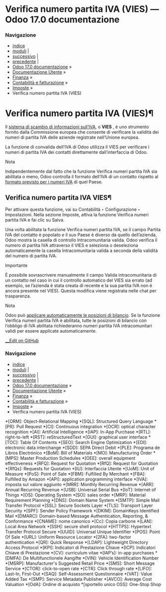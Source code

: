 # Verifica numero partita IVA (VIES) — Odoo 17.0 documentazione

### Navigazione

  * [indice](../../../../genindex.html "Indice generale")
  * [moduli](../../../../py-modindex.html "Indice del modulo Python") |
  * [successivo](fiscal_positions.html "Posizioni di bilancio \(mappatura fiscale e contabile\)") |
  * [precedente](retention.html "Imposte alla fonte") |
  * [Odoo 17.0 documentazione](../../../../index-2.html) »
  * [Documentazione Utente](../../../../applications.html) »
  * [Finanza](../../../finance.html) »
  * [Contabilità e fatturazione](../../accounting.html) »
  * [Imposte](../taxes.html) »
  * Verifica numero partita IVA (VIES)



# Verifica numero partita IVA (VIES)¶

Il [sistema di scambio di informazioni sull’IVA](https://ec.europa.eu/taxation_customs/vies/#/vat-validation), o **VIES** , è uno strumento fornito dalla Commissione europea che consente di verificare la validità dei numeri di partita IVA delle aziende registrate nell’Unione europea.

La funzione di convalida dell’IVA di Odoo utilizza il VIES per verificare i numeri di partita IVA dei contatti direttamente dall’interfaccia di Odoo.

Nota

Indipendentemente dal fatto che la funzione Verifica numeri partita IVA sia abilitata o meno, Odoo controlla il formato dell’IVA di un contatto rispetto al [formato previsto per i numeri IVA](https://en.wikipedia.org/wiki/VAT_identification_number) di quel Paese.

## Verifica numero partita IVA VIES¶

Per attivare questa funzione, vai su Contabilità ‣ Configurazione ‣ Impostazioni. Nella sezione Imposte, attiva la funzione Verifica numeri partita IVA e fai clic su Salva.

Una volta abilitata la funzione Verifica numeri partita IVA, se il campo Partita IVA del contatto è popolato _e_ il suo Paese è diverso da quello dell’azienda, Odoo mostra la casella di controllo Intracomunitaria valida. Odoo verifica il numero di partita IVA attraverso il VIES e seleziona o deseleziona automaticamente la casella Intracomunitaria valida a seconda della validità del numero di partita IVA.

Importante

È possibile sovrascrivere manualmente il campo Valida intracomunitaria di un contatto nel caso in cui il controllo automatico del VIES sia errato (ad esempio, se l’azienda è stata creata di recente e la sua partita IVA non è ancora presente nel VIES). Questa modifica viene registrata nelle chat per trasparenza.

Nota

Odoo può [applicare automaticamente le posizioni di bilancio](fiscal_positions.html#fiscal-positions-automatic). Se la funzione Verifica numeri partita IVA è abilitata, tutte le posizioni di bilancio con l’obbligo di IVA abilitata richiederanno numeri partita IVA intracomunitari validi per essere applicate automaticamente.

[ __Edit on GitHub](https://github.com/odoo/documentation/edit/17.0/content/applications/finance/accounting/taxes/vat_verification.rst)

### Navigazione

  * [indice](../../../../genindex.html "Indice generale")
  * [moduli](../../../../py-modindex.html "Indice del modulo Python") |
  * [successivo](fiscal_positions.html "Posizioni di bilancio \(mappatura fiscale e contabile\)") |
  * [precedente](retention.html "Imposte alla fonte") |
  * [Odoo 17.0 documentazione](../../../../index-2.html) »
  * [Documentazione Utente](../../../../applications.html) »
  * [Finanza](../../../finance.html) »
  * [Contabilità e fatturazione](../../accounting.html) »
  * [Imposte](../taxes.html) »
  * Verifica numero partita IVA (VIES)


  *[ORM]: Object-Relational Mapping
  *[SQL]: Structured Query Language
  *[PR]: Pull Request
  *[CI]: Continuous integration
  *[OCR]: optical character recognition
  *[AI]: Artificial Intelligence
  *[IAP]: In-App Purchase
  *[RTL]: right-to-left
  *[RST]: reStructuredText
  *[GUI]: graphical user interface
  *[TOC]: Table Of Contents
  *[SEO]: Search Engine Optimization
  *[EDI]: electronic data interchange
  *[SDD]: SEPA Direct Debit
  *[PLE]: Programa de Libros Electrónico
  *[BoM]: Bill of Materials
  *[MO]: Manufacturing Order
  *[MPS]: Master Production Schedules
  *[OEE]: overall equipment effectiveness
  *[RFQ]: Request for Quotation
  *[RfQ]: Request for Quotation
  *[RfQs]: Requests for Quotation
  *[IU]: Interfaccia Utente
  *[UoM]: Unit of Measure
  *[PoS]: Point of Sale
  *[FBM]: Fulfilled By Merchant
  *[FBA]: Fulfilled by Amazon
  *[API]: application programming interface
  *[IVA]: imposta sul valore aggiunto
  *[MRR]: Monthly Recurring Revenue
  *[ARR]: Annual Recurring Revenue
  *[USB]: Universal Serial Bus
  *[IoT]: Internet of Things
  *[OS]: Operating System
  *[SO]: sales order
  *[MRP]: Material Requirement Planning
  *[DNS]: Domain Name System
  *[SMTP]: Simple Mail Transfer Protocol
  *[SSL]: Secure Sockets Layer
  *[TLS]: Transport Layer Security
  *[SPF]: Sender Policy Framework
  *[DKIM]: DomainKeys Identified Mail
  *[DMARC]: Domain-based Message Authentication, Reporting, & Conformance
  *[CNAME]: nome canonico
  *[Cc]: Copia carbone
  *[LAN]: Local Area Network
  *[SSH]: secure shell protocol
  *[HTTPS]: Hypertext Transfer Protocol Secure
  *[UUID]: Universal Unique Identifier
  *[POS]: Point Of Sale
  *[URL]: Uniform Resource Locator
  *[2FA]: two-factor authentication
  *[QR]: Quick Response
  *[LDAP]: Lightweight Directory Access Protocol
  *[KPI]: Indicatori di Prestazione Chiave
  *[ICP]: Indicatori Chiave di Prestazione
  *[CV]: curriculum vitae
  *[IAP’s]: in-app purchases
  *[DMFA]: De Multifunctionele Aangifte
  *[VIN]: Vehicle Identification Number
  *[MSRP]: Manufacturer's Suggested Retail Price
  *[SMS]: Short Message Service
  *[CTOR]: click-to-open rate
  *[CTR]: Click through rate
  *[LIFO]: Last-In, First-Out
  *[SAQ]: Self-Assessment Questionnaire
  *[VAT]: Value Added Tax
  *[SMP]: Service Metadata Publisher
  *[AVCO]: Average Cost Valuation
  *[OdA]: Ordine di acquisto
  *[sportello unico OSS]: One-Stop Shop